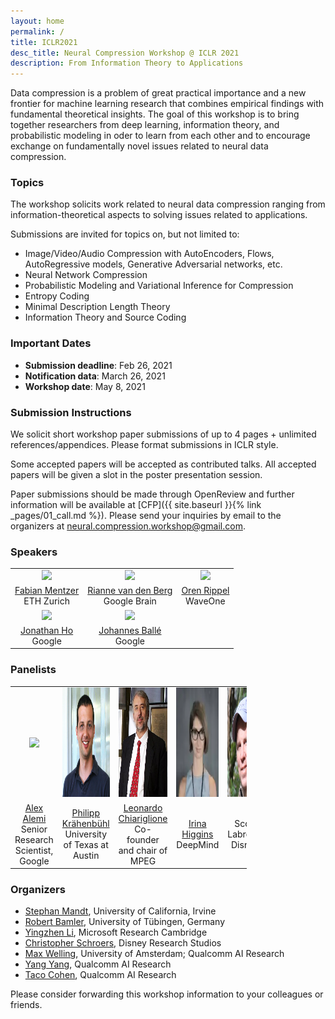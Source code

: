 ```yaml
---
layout: home
permalink: /
title: ICLR2021
desc_title: Neural Compression Workshop @ ICLR 2021
description: From Information Theory to Applications 
---
```


Data compression is a problem of great practical importance and a new frontier for machine learning research that combines empirical findings with fundamental theoretical insights. The goal of this workshop is to bring together researchers from deep learning, information theory, and probabilistic modeling in oder to learn from each other and to encourage exchange on fundamentally novel issues related to neural data compression.

### Topics

The workshop solicits work related to neural data compression ranging from information-theoretical aspects to solving issues related to applications.

Submissions are invited for topics on, but not limited to:

* Image/Video/Audio Compression with AutoEncoders, Flows, AutoRegressive models, Generative Adversarial networks, etc.
* Neural Network Compression
* Probabilistic Modeling and Variational Inference for Compression
* Entropy Coding
* Minimal Description Length Theory
* Information Theory and Source Coding

### Important Dates

* **Submission deadline**: Feb 26, 2021
* **Notification data**: March 26, 2021
* **Workshop date**: May 8, 2021

### Submission Instructions

We solicit short workshop paper submissions of up to 4 pages + unlimited references/appendices. Please format submissions in ICLR style.

Some accepted papers will be accepted as contributed talks. All accepted papers will be given a slot in the poster presentation session.

Paper submissions should be made through OpenReview and further information will be available at [CFP]({{ site.baseurl }}{% link _pages/01_call.md %}). Please send your inquiries by email to the organizers at [neural.compression.workshop@gmail.com](mailto:neural.compression.workshop@gmail.com).



### Speakers 

<table style="width:75%">
  <tr>
    <td style="text-align:center"><img src="assets/img/speaker_fabian_mentzer.jpg" height="175"></td>
    <!--<td style="text-align:center"><img src="assets/img/speaker_naftali_tishby.jpg" height="175"></td>-->
    <td style="text-align:center"><img src="assets/img/speaker_rianne_van_den_berg.png" height="175"></td>
    <td style="text-align:center"><img src="assets/img/speaker_oren_rippel.jpg" height="175"></td>
  </tr>
  <tr>
    <td style="text-align:center"><a href="https://fmentzer.github.io">Fabian Mentzer</a> <br> ETH Zurich</td>
    <!--<td style="text-align:center"><a href="https://elsc.huji.ac.il/faculty-staff/naftali-tishby">Naftali Tishby</a> <br>Hebrew University of Jerusalem</td>-->
    <td style="text-align:center"><a href="https://riannevdberg.github.io">Rianne van den Berg</a> <br> Google Brain</td>
    <td style="text-align:center"><a href="https://www.orenrippel.com">Oren Rippel</a> <br> WaveOne</td>
  </tr>
  <tr>
    <td style="text-align:center"><img src="assets/img/speaker_jonathan_ho.png" height="175"></td>
    <td style="text-align:center"><img src="assets/img/speaker_johannes_balle.jpg" height="175"></td>
  </tr>
  <tr>
    <td style="text-align:center"><a href="http://www.jonathanho.me">Jonathan Ho</a> <br>  Google</td>
    <td style="text-align:center"><a href="https://balle.io">Johannes Ballé</a> <br> Google</td>
  </tr>
</table>

### Panelists

<table style="width:75%">
  <tr>
    <td style="text-align:center"><img src="assets/img/panel_alex_alemi.jpg" height="175"></td>
    <!--<td style="text-align:center"><img src="assets/img/panel_ferenc_huszar.jpg" height="175"></td>-->
    <td style="text-align:center"><img src="assets/img/panel_philipp_krahenbuhl.jpg" height="175"></td>
    <td style="text-align:center"><img src="assets/img/panel_leonardo_chiariglione.jpg" height="175"></td>
    <td style="text-align:center"><img src="assets/img/panel_irina_higgins.webp" height="175"></td>
    <td style="text-align:center"><img src="assets/img/panel_scott_labrozzi.jpg" height="175"></td>
  </tr>
  <tr>
    <td style="text-align:center"><a href="https://www.alexalemi.com">Alex Alemi</a> <br> Senior Research Scientist, Google</td>
    <!--<td style="text-align:center"><a href="https://www.inference.vc/about/">Ferenc Huszár</a> <br> Cambridge University</td>-->
    <td style="text-align:center"><a href="https://www.philkr.net">Philipp Krähenbühl</a> <br>University of Texas at Austin</td>
    <td style="text-align:center"><a href="https://en.wikipedia.org/wiki/Leonardo_Chiariglione">Leonardo Chiariglione</a> <br>Co-founder and chair of MPEG</td>
    <td style="text-align:center"><a href="https://uk.linkedin.com/in/irina-higgins-74455235">Irina Higgins</a> <br> DeepMind</td>
    <td style="text-align:center"><a href="https://www.linkedin.com/in/scottlabrozzi"></a>Scott Labrozzi<br> Disney</td>
  </tr>
</table>

### Organizers

* [Stephan Mandt](http://www.stephanmandt.com), University of California, Irvine
* [Robert Bamler](https://robamler.github.io), University of Tübingen, Germany
* [Yingzhen Li](http://yingzhenli.net/home/en/), Microsoft Research Cambridge
* [Christopher Schroers](https://studios.disneyresearch.com/people/christopher-schroers/), Disney Research Studios
* [Max Welling](https://staff.fnwi.uva.nl/m.welling/), University of Amsterdam; Qualcomm AI Research
* [Yang Yang](https://yyang768osu.github.io), Qualcomm AI Research
* [Taco Cohen](https://tacocohen.wordpress.com), Qualcomm AI Research

Please consider forwarding this workshop information to your colleagues or friends. 


